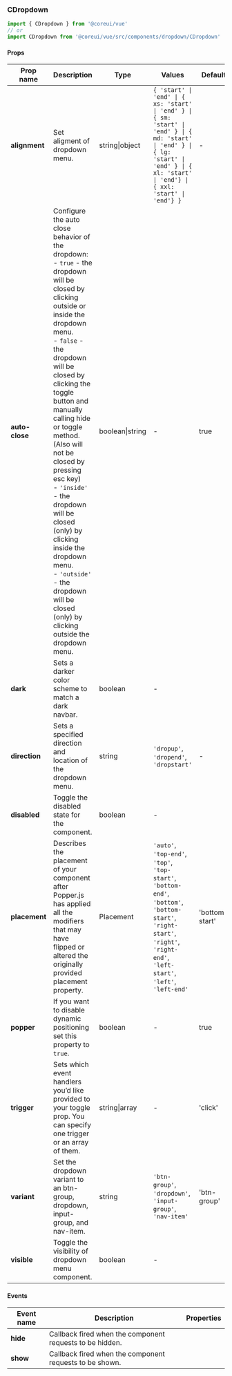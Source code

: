 ### CDropdown

```jsx
import { CDropdown } from '@coreui/vue'
// or
import CDropdown from '@coreui/vue/src/components/dropdown/CDropdown'
```

#### Props

| Prop name      | Description                                                                                                                                                                                                                                                                                                                                                                                                                                                                                              | Type            | Values                                                                                                                                                                                        | Default        |
| -------------- | -------------------------------------------------------------------------------------------------------------------------------------------------------------------------------------------------------------------------------------------------------------------------------------------------------------------------------------------------------------------------------------------------------------------------------------------------------------------------------------------------------- | --------------- | --------------------------------------------------------------------------------------------------------------------------------------------------------------------------------------------- | -------------- |
| **alignment**  | Set aligment of dropdown menu.                                                                                                                                                                                                                                                                                                                                                                                                                                                                           | string\|object  | `{ 'start' \| 'end' \| { xs: 'start' \| 'end' } \| { sm: 'start' \| 'end' } \| { md: 'start' \| 'end' } \| { lg: 'start' \| 'end' } \| { xl: 'start' \| 'end'} \| { xxl: 'start' \| 'end'} }` | -              |
| **auto-close** | Configure the auto close behavior of the dropdown:<br>- `true` - the dropdown will be closed by clicking outside or inside the dropdown menu.<br>- `false` - the dropdown will be closed by clicking the toggle button and manually calling hide or toggle method. (Also will not be closed by pressing esc key)<br>- `'inside'` - the dropdown will be closed (only) by clicking inside the dropdown menu.<br>- `'outside'` - the dropdown will be closed (only) by clicking outside the dropdown menu. | boolean\|string | -                                                                                                                                                                                             | true           |
| **dark**       | Sets a darker color scheme to match a dark navbar.                                                                                                                                                                                                                                                                                                                                                                                                                                                       | boolean         | -                                                                                                                                                                                             |                |
| **direction**  | Sets a specified direction and location of the dropdown menu.                                                                                                                                                                                                                                                                                                                                                                                                                                            | string          | `'dropup'`, `'dropend'`, `'dropstart'`                                                                                                                                                        | -              |
| **disabled**   | Toggle the disabled state for the component.                                                                                                                                                                                                                                                                                                                                                                                                                                                             | boolean         | -                                                                                                                                                                                             |                |
| **placement**  | Describes the placement of your component after Popper.js has applied all the modifiers that may have flipped or altered the originally provided placement property.                                                                                                                                                                                                                                                                                                                                     | Placement       | `'auto'`, `'top-end'`, `'top'`, `'top-start'`, `'bottom-end'`, `'bottom'`, `'bottom-start'`, `'right-start'`, `'right'`, `'right-end'`, `'left-start'`, `'left'`, `'left-end'`                | 'bottom-start' |
| **popper**     | If you want to disable dynamic positioning set this property to `true`.                                                                                                                                                                                                                                                                                                                                                                                                                                  | boolean         | -                                                                                                                                                                                             | true           |
| **trigger**    | Sets which event handlers you’d like provided to your toggle prop. You can specify one trigger or an array of them.                                                                                                                                                                                                                                                                                                                                                                                      | string\|array   | -                                                                                                                                                                                             | 'click'        |
| **variant**    | Set the dropdown variant to an btn-group, dropdown, input-group, and nav-item.                                                                                                                                                                                                                                                                                                                                                                                                                           | string          | `'btn-group'`, `'dropdown'`, `'input-group'`, `'nav-item'`                                                                                                                                    | 'btn-group'    |
| **visible**    | Toggle the visibility of dropdown menu component.                                                                                                                                                                                                                                                                                                                                                                                                                                                        | boolean         | -                                                                                                                                                                                             |                |

#### Events

| Event name | Description                                              | Properties |
| ---------- | -------------------------------------------------------- | ---------- |
| **hide**   | Callback fired when the component requests to be hidden. |
| **show**   | Callback fired when the component requests to be shown.  |
